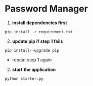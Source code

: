 # Password Manager


1. **install dependencies first**

`pip install -r requirement.txt`

2. **update pip if step 1 fails**

`pip install--upgrade pip`

- repeat step 1 again

2. **start the application**

`python starter.py`
